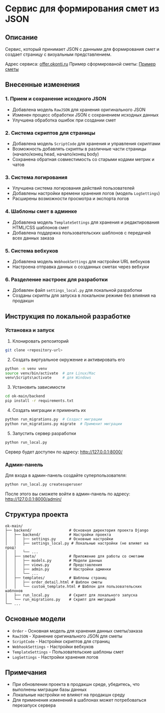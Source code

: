 # Сервис для формирования смет из JSON

## Описание
Сервис, который принимает JSON с данными для формирования смет и создает страницу с визуальным представлением.

Адрес сервиса: [offer.okonti.ru](https://offer.okonti.ru)
Пример сформированой сметы: [Пример сметы](https://offer.okonti.ru/smeta/b9d52a57-41fd-42ff-a876-51907da20f46/)

## Внесенные изменения

### 1. Прием и сохранение исходного JSON
- Добавлена модель `RawJSON` для хранения оригинального JSON
- Изменен процесс обработки JSON с сохранением исходных данных
- Улучшена обработка ошибок при создании смет

### 2. Система скриптов для страницы
- Добавлена модель `ScriptCode` для хранения и управления скриптами
- Возможность добавлять скрипты в различные части страницы (начало/конец head, начало/конец body)
- Сохранена обратная совместимость со старыми кодами метрик и чатов

### 3. Система логирования
- Улучшена система логирования действий пользователей
- Добавлены настройки времени хранения логов (модель `LogSettings`)
- Расширены возможности просмотра и экспорта логов

### 4. Шаблоны смет в админке
- Добавлена модель `TemplateSettings` для хранения и редактирования HTML/CSS шаблонов смет
- Добавлена поддержка пользовательских шаблонов с передачей всех данных заказа

### 5. Система вебхуков
- Добавлена модель `WebhookSettings` для настройки URL вебхуков
- Настроена отправка данных о созданных сметах через вебхуки

### 6. Разделение настроек для разработки
- Добавлен файл `settings_local.py` для локальной разработки
- Созданы скрипты для запуска в локальном режиме без влияния на продакшн

## Инструкция по локальной разработке

### Установка и запуск

1. Клонировать репозиторий
```bash
git clone <repository-url>
```

2. Создать виртуальное окружение и активировать его
```bash
python -m venv venv
source venv/bin/activate  # для Linux/Mac
venv\Scripts\activate     # для Windows
```

3. Установить зависимости
```bash
cd ok-main/backend
pip install -r requirements.txt
```

4. Создать миграции и применить их
```bash
python run_migrations.py  # Создаст миграции
python run_migrations.py migrate  # Применит миграции
```

5. Запустить сервер разработки
```bash
python run_local.py
```

Сервер будет доступен по адресу: http://127.0.0.1:8000/

### Админ-панель

Для входа в админ-панель создайте суперпользователя:
```bash
python run_local.py createsuperuser
```

После этого вы сможете войти в админ-панель по адресу: http://127.0.0.1:8000/admin/

## Структура проекта

```
ok-main/
├── backend/                 # Основная директория проекта Django
│   ├── backend/             # Настройки проекта
│   │   ├── settings.py      # Основные настройки
│   │   ├── settings_local.py # Локальные настройки (не влияют на прод)
│   │   └── ...
│   ├── smeta/               # Приложение для работы со сметами
│   │   ├── models.py        # Модели данных
│   │   ├── views.py         # Представления
│   │   ├── admin.py         # Настройки админки
│   │   └── ...
│   ├── templates/           # Шаблоны страниц
│   │   ├── order_detail.html # Шаблон сметы
│   │   └── custom_template.html # Шаблон для пользовательских шаблонов
│   ├── run_local.py         # Скрипт для локального запуска
│   └── run_migrations.py    # Скрипт для миграций
└── ...
```

## Основные модели

* `Order` - Основная модель для хранения данных сметы/заказа
* `RawJSON` - Хранение оригинального JSON для сметы
* `ScriptCode` - Настройки скриптов для страниц
* `WebhookSettings` - Настройки вебхуков
* `TemplateSettings` - Пользовательские шаблоны смет
* `LogSettings` - Настройки хранения логов

## Примечания

* При обновлении проекта в продакшн среде, убедитесь, что выполнены миграции базы данных
* Локальные настройки не влияют на продакшн среду
* Для применения изменений в шаблонах может потребоваться перезапуск сервера 